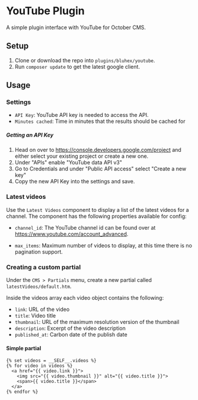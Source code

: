 # YouTube Plugin

A simple plugin interface with YouTube for October CMS.

## Setup

1. Clone or download the repo into ```plugins/bluhex/youtube```.
2. Run ``composer update`` to get the latest google client.

## Usage


### Settings

- ```API Key```: YouTube API key is needed to access the API.
- ```Minutes cached```: Time in minutes that the results should be cached for
##### Getting an API Key

1. Head on over to https://console.developers.google.com/project and either select your existing project or create a new one.
2. Under "APIs" enable "YouTube data API v3"
3. Go to Credentials and under "Public API access" select "Create a new key"
4. Copy the new API Key into the settings and save.

### Latest videos

Use the ```Latest Videos``` component to display a list of the latest videos for a channel. The component has the following properties available for config:

- ```channel_id```: The YouTube channel id can be found over at https://www.youtube.com/account_advanced.

- ```max_items```: Maximum number of videos to display, at this time there is no pagination support.

### Creating a custom partial

Under the ```CMS > Partials``` menu, create a new partial called ``` latestVideos/default.htm ```. 

Inside the videos array each video object contains the following:

- ``link``: URL of the video
- ``title``: Video title
- ``thumbnail``: URL of the maximum resolution version of the thumbnail
- ``description``: Excerpt of the video description
- ``published_at``: Carbon date of the publish date

#### Simple partial 

``` twig
{% set videos = __SELF__.videos %}
{% for video in videos %}
  <a href="{{ video.link }}">
    <img src="{{ video.thumbnail }}" alt="{{ video.title }}">
    <span>{{ video.title }}</span>
  </a>
{% endfor %}
```

